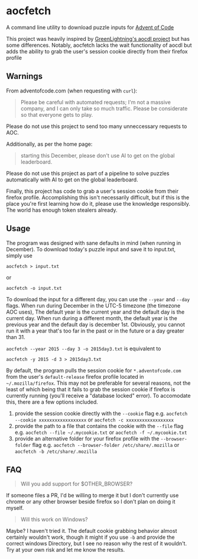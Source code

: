 # aocfetch
A command line utility to download puzzle inputs for [Advent of Code](https://adventofcode.com)

This project was heavily inspired by [GreenLightning's aocdl project](https://github.com/GreenLightning/advent-of-code-downloader/blob/master/aocdl/main.go) but has some differences.
Notably, aocfetch lacks the wait functionality of aocdl but adds the ability to grab the user's session cookie directly from their firefox profile

## Warnings
From adventofcode.com (when requesting with `curl`):

>Please be careful with automated requests; I'm not a massive company, and I can
>only take so much traffic.  Please be considerate so that everyone gets to play.

Please do not use this project to send too many unneccessary requests to AOC. 


Additionally, as per the home page:

>starting this December, please don't use AI to get on the global leaderboard.

Please do not use this project as part of a pipeline to solve puzzles automatically with AI to get on the global leaderboard. 


Finally, this project has code to grab a user's session cookie from their firefox profile. 
Accomplishing this isn't necessarily difficult, but if this is the place you're first learning how do it, please use the knowledge responsibly. 
The world has enough token stealers already. 


## Usage

The program was designed with sane defaults in mind (when running in December). To download today's puzzle input and save it to input.txt, simply use

```aocfetch > input.txt```

or

```aocfetch -o input.txt```


To download the input for a different day, you can use the `--year` and `--day` flags. When run during December in the UTC-5 timezone (the timezone AOC uses),
The default year is the current year and the default day is the current day. When run during a different month, the default year is the previous year and
the default day is december 1st. Obviously, you cannot run it with a year that's too far in the past or in the future or a day greater than 31. 

```aocfetch --year 2015 --day 3 -o 2015day3.txt``` is equivalent to

```aocfetch -y 2015 -d 3 > 2015day3.txt```


By default, the program pulls the session cookie for `*.adventofcode.com` from the user's `default-release` firefox profile located in `~/.mozilla/firefox`.
This may not be preferable for several reasons, not the least of which being that it fails to grab the session cookie if firefox is currently running (you'll receive a "database locked" error). 
To accomodate this, there are a few options included.

1. provide the session cookie directly with the `--cookie` flag e.g. `aocfetch --cookie xxxxxxxxxxxxxxxxxx` or `aocfetch -c xxxxxxxxxxxxxxxxxx`
2. provide the path to a file that contains the cookie with the `--file` flag e.g. `aocfetch --file ~/.mycookie.txt` or `aocfetch -f ~/.mycookie.txt`
3. provide an alternative folder for your firefox profile with the `--browser-folder` flag e.g. `aocfetch --browser-folder /etc/share/.mozilla` or `aocfetch -b /etc/share/.mozilla`


## FAQ
> Will you add support for $OTHER_BROWSER?

If someone files a PR, I'd be willing to merge it but I don't currently use chrome or any other browser beside firefox so I don't plan on doing it myself. 

> Will this work on Windows?

Maybe? I haven't tried it. The default cookie grabbing behavior almost certainly wouldn't work, though it might if you use `-b` and provide the correct windows Directory, but I see no reason why the rest of it wouldn't. Try at your own risk and let me know the results. 

